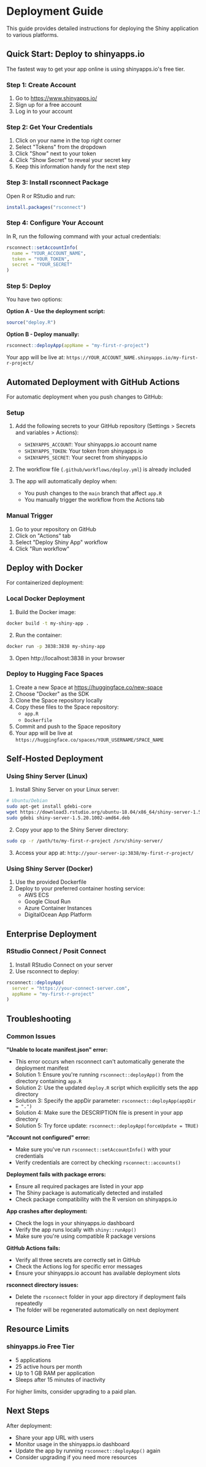 # Deployment Guide

This guide provides detailed instructions for deploying the Shiny application to various platforms.

## Quick Start: Deploy to shinyapps.io

The fastest way to get your app online is using shinyapps.io's free tier.

### Step 1: Create Account

1. Go to https://www.shinyapps.io/
2. Sign up for a free account
3. Log in to your account

### Step 2: Get Your Credentials

1. Click on your name in the top right corner
2. Select "Tokens" from the dropdown
3. Click "Show" next to your token
4. Click "Show Secret" to reveal your secret key
5. Keep this information handy for the next step

### Step 3: Install rsconnect Package

Open R or RStudio and run:

```r
install.packages("rsconnect")
```

### Step 4: Configure Your Account

In R, run the following command with your actual credentials:

```r
rsconnect::setAccountInfo(
  name = "YOUR_ACCOUNT_NAME",
  token = "YOUR_TOKEN",
  secret = "YOUR_SECRET"
)
```

### Step 5: Deploy

You have two options:

**Option A - Use the deployment script:**

```r
source("deploy.R")
```

**Option B - Deploy manually:**

```r
rsconnect::deployApp(appName = "my-first-r-project")
```

Your app will be live at: `https://YOUR_ACCOUNT_NAME.shinyapps.io/my-first-r-project/`

## Automated Deployment with GitHub Actions

For automatic deployment when you push changes to GitHub:

### Setup

1. Add the following secrets to your GitHub repository (Settings > Secrets and variables > Actions):
   - `SHINYAPPS_ACCOUNT`: Your shinyapps.io account name
   - `SHINYAPPS_TOKEN`: Your token from shinyapps.io
   - `SHINYAPPS_SECRET`: Your secret from shinyapps.io

2. The workflow file (`.github/workflows/deploy.yml`) is already included

3. The app will automatically deploy when:
   - You push changes to the `main` branch that affect `app.R`
   - You manually trigger the workflow from the Actions tab

### Manual Trigger

1. Go to your repository on GitHub
2. Click on "Actions" tab
3. Select "Deploy Shiny App" workflow
4. Click "Run workflow"

## Deploy with Docker

For containerized deployment:

### Local Docker Deployment

1. Build the Docker image:

```bash
docker build -t my-shiny-app .
```

2. Run the container:

```bash
docker run -p 3838:3838 my-shiny-app
```

3. Open http://localhost:3838 in your browser

### Deploy to Hugging Face Spaces

1. Create a new Space at https://huggingface.co/new-space
2. Choose "Docker" as the SDK
3. Clone the Space repository locally
4. Copy these files to the Space repository:
   - `app.R`
   - `Dockerfile`
5. Commit and push to the Space repository
6. Your app will be live at `https://huggingface.co/spaces/YOUR_USERNAME/SPACE_NAME`

## Self-Hosted Deployment

### Using Shiny Server (Linux)

1. Install Shiny Server on your Linux server:

```bash
# Ubuntu/Debian
sudo apt-get install gdebi-core
wget https://download3.rstudio.org/ubuntu-18.04/x86_64/shiny-server-1.5.20.1002-amd64.deb
sudo gdebi shiny-server-1.5.20.1002-amd64.deb
```

2. Copy your app to the Shiny Server directory:

```bash
sudo cp -r /path/to/my-first-r-project /srv/shiny-server/
```

3. Access your app at: `http://your-server-ip:3838/my-first-r-project/`

### Using Shiny Server (Docker)

1. Use the provided Dockerfile
2. Deploy to your preferred container hosting service:
   - AWS ECS
   - Google Cloud Run
   - Azure Container Instances
   - DigitalOcean App Platform

## Enterprise Deployment

### RStudio Connect / Posit Connect

1. Install RStudio Connect on your server
2. Use rsconnect to deploy:

```r
rsconnect::deployApp(
  server = "https://your-connect-server.com",
  appName = "my-first-r-project"
)
```

## Troubleshooting

### Common Issues

**"Unable to locate manifest.json" error:**
- This error occurs when rsconnect can't automatically generate the deployment manifest
- Solution 1: Ensure you're running `rsconnect::deployApp()` from the directory containing `app.R`
- Solution 2: Use the updated `deploy.R` script which explicitly sets the app directory
- Solution 3: Specify the appDir parameter: `rsconnect::deployApp(appDir = ".")`
- Solution 4: Make sure the DESCRIPTION file is present in your app directory
- Solution 5: Try force update: `rsconnect::deployApp(forceUpdate = TRUE)`

**"Account not configured" error:**
- Make sure you've run `rsconnect::setAccountInfo()` with your credentials
- Verify credentials are correct by checking `rsconnect::accounts()`

**Deployment fails with package errors:**
- Ensure all required packages are listed in your app
- The Shiny package is automatically detected and installed
- Check package compatibility with the R version on shinyapps.io

**App crashes after deployment:**
- Check the logs in your shinyapps.io dashboard
- Verify the app runs locally with `shiny::runApp()`
- Make sure you're using compatible R package versions

**GitHub Actions fails:**
- Verify all three secrets are correctly set in GitHub
- Check the Actions log for specific error messages
- Ensure your shinyapps.io account has available deployment slots

**rsconnect directory issues:**
- Delete the `rsconnect` folder in your app directory if deployment fails repeatedly
- The folder will be regenerated automatically on next deployment

## Resource Limits

### shinyapps.io Free Tier

- 5 applications
- 25 active hours per month
- Up to 1 GB RAM per application
- Sleeps after 15 minutes of inactivity

For higher limits, consider upgrading to a paid plan.

## Next Steps

After deployment:
- Share your app URL with users
- Monitor usage in the shinyapps.io dashboard
- Update the app by running `rsconnect::deployApp()` again
- Consider upgrading if you need more resources
